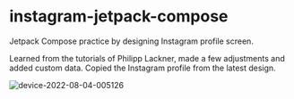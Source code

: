 # instagram-jetpack-compose
Jetpack Compose practice by designing Instagram profile screen.

Learned from the tutorials of Philipp Lackner, made a few adjustments and added custom data. Copied the Instagram profile from the latest design.

![device-2022-08-04-005126](https://user-images.githubusercontent.com/11737795/182665267-5752ed56-2ca9-4b45-92ac-d219c663e727.gif)
